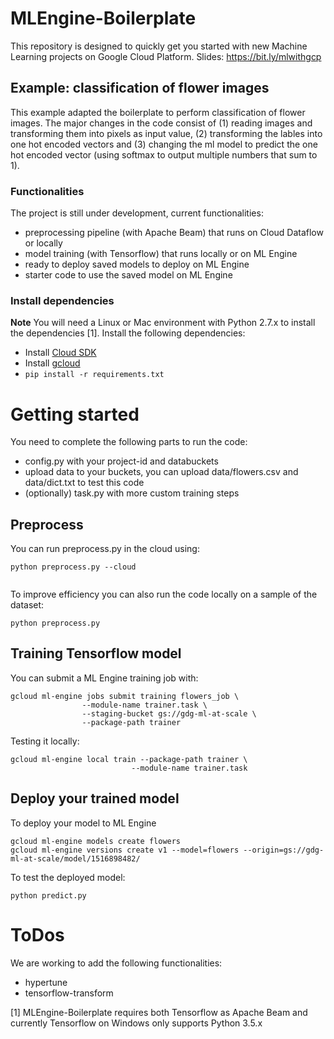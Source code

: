 MLEngine-Boilerplate
====================

This repository is designed to quickly get you started with new Machine Learning projects on Google Cloud Platform.
Slides: https://bit.ly/mlwithgcp

## Example: classification of flower images

This example adapted the boilerplate to perform classification of flower images. The major changes in the code consist of (1) reading images and transforming them into pixels as input value, (2) transforming the lables into one hot encoded vectors and (3) changing the ml model to predict the one hot encoded vector (using softmax to output multiple numbers that sum to 1).

### Functionalities

The project is still under development, current functionalities:
- preprocessing pipeline (with Apache Beam) that runs on Cloud Dataflow or locally
- model training (with Tensorflow) that runs locally or on ML Engine
- ready to deploy saved models to deploy on ML Engine
- starter code to use the saved model on ML Engine

### Install dependencies
**Note** You will need a Linux or Mac environment with Python 2.7.x to install the dependencies [1].
Install the following dependencies:
 * Install [Cloud SDK](https://cloud.google.com/sdk/)
 * Install [gcloud](https://cloud.google.com/sdk/gcloud/)
 * ```pip install -r requirements.txt```

# Getting started

You need to complete the following parts to run the code:
- config.py with your project-id and databuckets
- upload data to your buckets, you can upload data/flowers.csv and data/dict.txt to test this code
- (optionally) task.py with more custom training steps

## Preprocess

You can run preprocess.py in the cloud using:
```
python preprocess.py --cloud
      
```

To improve efficiency you can also run the code locally on a sample of the dataset:
```
python preprocess.py
```

## Training Tensorflow model
You can submit a ML Engine training job with:
```
gcloud ml-engine jobs submit training flowers_job \
                --module-name trainer.task \
                --staging-bucket gs://gdg-ml-at-scale \
                --package-path trainer
```
Testing it locally:
```
gcloud ml-engine local train --package-path trainer \
                           --module-name trainer.task
```

## Deploy your trained model
To deploy your model to ML Engine
```
gcloud ml-engine models create flowers
gcloud ml-engine versions create v1 --model=flowers --origin=gs://gdg-ml-at-scale/model/1516898482/
```
To test the deployed model:
```
python predict.py
```

# ToDos
We are working to add the following functionalities:
- hypertune
- tensorflow-transform

[1] MLEngine-Boilerplate requires both Tensorflow as Apache Beam and currently Tensorflow on Windows only supports Python 3.5.x
